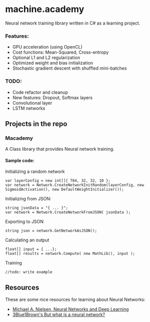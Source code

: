 # machine.academy

Neural network training library written in C# as a learning project.

### Features:
 * GPU acceleration (using OpenCL)
 * Cost functions: Mean-Squared, Cross-entropy
 * Optional L1 and L2 regularization
 * Optimized weight and bias initialization
 * Stochastic gradient descent with shuffled mini-batches


### TODO:
 * Code refactor and cleanup
 * New features: Dropout, Softmax layers
 * Convolutional layer
 * LSTM networks


## Projects in the repo
### Macademy

A Class library that provides Neural network training.

#### Sample code:

Initializing a random network
```
var layerConfig = new int[]{ 784, 32, 32, 10 };
var network = Network.CreateNetworkInitRandom(layerConfig, new SigmoidActivation(), new DefaultWeightInitializer());
```

Initializing from JSON:
```
string jsonData = "{ ... }";
var network = Network.CreateNetworkFromJSON( jsonData ); 
```


Exporting to JSON
```
string json = network.GetNetworkAsJSON();
```


Calculating an output
```
float[] input = { ...};
float[] results = network.Compute( new MathLib(), input );
```

Training
```
//todo: write example
```

## Resources

These are some nice resources for learning about Neural Networks:
 * [Michael A. Nielsen, Neural Networks and Deep Learning](http://neuralnetworksanddeeplearning.com/index.html)
 * [3Blue1Brown's But what is a neural network?](https://www.youtube.com/watch?v=aircAruvnKk)
